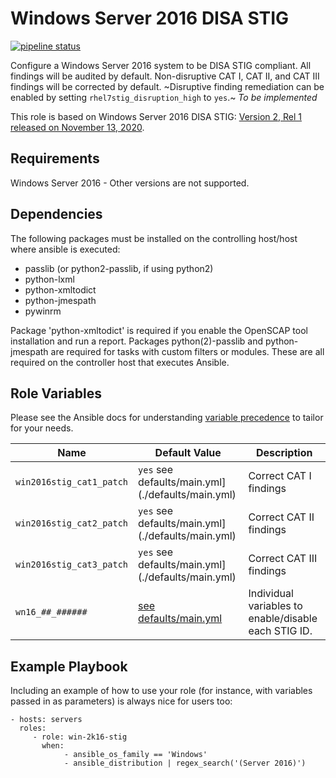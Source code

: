 Windows Server 2016 DISA STIG
=========

[![pipeline status](https://gitlab.com/mindpointgroup/lockdown-enterprise/rwin-2k16-stig/badges/master/pipeline.svg)](https://gitlab.com/mindpointgroup/lockdown-enterprise/win-2k16-stig/commits/master)

Configure a Windows Server 2016 system to be DISA STIG compliant. All findings will be audited by default. Non-disruptive CAT I, CAT II, and CAT III findings will be corrected by default. ~Disruptive finding remediation can be enabled by setting `rhel7stig_disruption_high` to `yes`.~ _To be implemented_

This role is based on Windows Server 2016 DISA STIG: [Version 2, Rel 1 released on November 13, 2020](https://dl.dod.cyber.mil/wp-content/uploads/stigs/zip/U_MS_Windows_Server_2016_V2R1_STIG.zip).

Requirements
------------

Windows Server 2016 - Other versions are not supported.

Dependencies
------------

The following packages must be installed on the controlling host/host where ansible is executed:

- passlib (or python2-passlib, if using python2)
- python-lxml
- python-xmltodict
- python-jmespath
- pywinrm

Package 'python-xmltodict' is required if you enable the OpenSCAP tool installation and run a report. Packages python(2)-passlib and python-jmespath are required for tasks with custom filters or modules. These are all required on the controller host that executes Ansible.

Role Variables
--------------

Please see the Ansible docs for understanding [variable precedence](https://docs.ansible.com/ansible/latest/user_guide/playbooks_variables.html#variable-precedence-where-should-i-put-a-variable) to tailor for your needs. 

| Name                     | Default Value       | Description                   |
|--------------------------|-----------------------------------------------------|----------------------|
| `win2016stig_cat1_patch` | `yes` see defaults/main.yml](./defaults/main.yml)   | Correct CAT I findings        |
| `win2016stig_cat2_patch` | `yes`  see defaults/main.yml](./defaults/main.yml)  | Correct CAT II findings       |
| `win2016stig_cat3_patch` | `yes`  see defaults/main.yml](./defaults/main.yml)  | Correct CAT III findings      |
| `wn16_##_######`         | [see defaults/main.yml](./defaults/main.yml)        | Individual variables to enable/disable each STIG ID. |

Example Playbook
----------------

Including an example of how to use your role (for instance, with variables passed in as parameters) is always nice for users too:

    - hosts: servers
      roles:
         - role: win-2k16-stig
           when:
                - ansible_os_family == 'Windows'
                - ansible_distribution | regex_search('(Server 2016)')